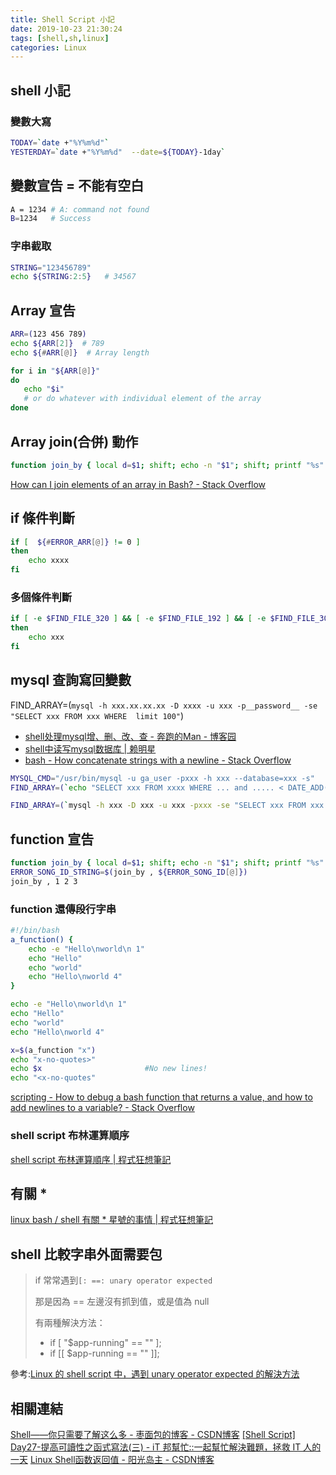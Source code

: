 ```yaml
---
title: Shell Script 小記
date: 2019-10-23 21:30:24
tags: [shell,sh,linux]
categories: Linux
---
```


## shell 小記

<!--more-->

### 變數大寫

```bash
TODAY=`date +"%Y%m%d"`
YESTERDAY=`date +"%Y%m%d"  --date=${TODAY}-1day`
```

## 變數宣告 = 不能有空白

```bash
A = 1234 # A: command not found
B=1234   # Success
```

### 字串截取

```bash
STRING="123456789"
echo ${STRING:2:5}   # 34567
```


## Array 宣告

```bash
ARR=(123 456 789)
echo ${ARR[2]}  # 789
echo ${#ARR[@]}  # Array length

for i in "${ARR[@]}"
do
   echo "$i"
   # or do whatever with individual element of the array
done
```

## Array join(合併) 動作

```bash
function join_by { local d=$1; shift; echo -n "$1"; shift; printf "%s" "${@/#/$d}"; }
```

[How can I join elements of an array in Bash? - Stack Overflow](https://stackoverflow.com/questions/1527049/how-can-i-join-elements-of-an-array-in-bash)


## if 條件判斷

```bash
if [  ${#ERROR_ARR[@]} != 0 ]
then
    echo xxxx
fi
```

### 多個條件判斷

```bash
if [ -e $FIND_FILE_320 ] && [ -e $FIND_FILE_192 ] && [ -e $FIND_FILE_30 ] && [  -e $FIND_FILE_ALBUM ]
then
    echo xxx
fi
```

## mysql 查詢寫回變數

FIND_ARRAY=(`mysql -h xxx.xx.xx.xx -D xxxx -u xxx -p__password__ -se "SELECT xxx FROM xxx WHERE  limit 100"`)

* [shell处理mysql增、删、改、查 - 奔跑的Man - 博客园](https://www.cnblogs.com/iforever/p/4459857.html)
* [shell中读写mysql数据库 | 赖明星](http://mingxinglai.com/cn/2013/01/use-mysql-in-shell/)
* [bash - How concatenate strings with a newline - Stack Overflow](https://stackoverflow.com/questions/49819640/how-concatenate-strings-with-a-newline)

```bash
MYSQL_CMD="/usr/bin/mysql -u ga_user -pxxx -h xxx --database=xxx -s"
FIND_ARRAY=(`echo "SELECT xxx FROM xxxx WHERE ... and ..... < DATE_ADD(now(),INTERVAL -3 DAY) ORDER BY id LIMIT 100" | ${MYSQL_CMD}`)

FIND_ARRAY=(`mysql -h xxx -D xxx -u xxx -pxxx -se "SELECT xxx FROM xxx WHERE xxx and DATE_ADD(now(),INTERVAL -3 DAY) LIMIT 100"`)
```

## function 宣告
```bash
function join_by { local d=$1; shift; echo -n "$1"; shift; printf "%s" "${@/#/$d}"; }
ERROR_SONG_ID_STRING=$(join_by , ${ERROR_SONG_ID[@]})
join_by , 1 2 3  
```

### function 還傳段行字串
```bash
#!/bin/bash
a_function() {
    echo -e "Hello\nworld\n 1"
    echo "Hello"
    echo "world"
    echo "Hello\nworld 4"
}

echo -e "Hello\nworld\n 1"
echo "Hello"
echo "world"
echo "Hello\nworld 4"

x=$(a_function "x")
echo "x-no-quotes>"
echo $x                       #No new lines!
echo "<x-no-quotes"

```
[scripting - How to debug a bash function that returns a value, and how to add newlines to a variable? - Stack Overflow](https://stackoverflow.com/questions/27872069/how-to-debug-a-bash-function-that-returns-a-value-and-how-to-add-newlines-to-a/27872114)

### shell script 布林運算順序

[shell script 布林運算順序 | 程式狂想筆記](http://localhost:4000/blog/2019/11/06/shell-script-%E5%B8%83%E6%9E%97%E9%81%8B%E7%AE%97%E9%A0%86%E5%BA%8F/)

## 有關 * 

[linux bash / shell 有關 * 星號的事情 | 程式狂想筆記](https://malagege.github.io/blog/2020/01/21/linux-bash-shell-%E6%9C%89%E9%97%9C-%E6%98%9F%E8%99%9F%E7%9A%84%E4%BA%8B%E6%83%85/)

## shell 比較字串外面需要包

> if 常常遇到`[: ==: unary operator expected`
> 
> 那是因為 == 左邊沒有抓到值，或是值為 null
> 
> 有兩種解決方法：
> * if [ "$app-running" == "" ];
> * if [[ $app-running == "" ]];

參考:[Linux 的 shell script 中，遇到 unary operator expected 的解決方法](https://medium.com/micheh/linux-%E7%9A%84-shell-script-%E4%B8%AD-%E9%81%87%E5%88%B0-unary-operator-expected-%E7%9A%84%E8%A7%A3%E6%B1%BA%E6%96%B9%E6%B3%95-3b4725d3fdf1)

## 相關連結
[Shell——你只需要了解这么多 - 枣面包的博客 - CSDN博客](https://blog.csdn.net/weixin_37490221/article/details/80869792)
[[Shell Script] Day27-提高可讀性之函式寫法(三) - iT 邦幫忙::一起幫忙解決難題，拯救 IT 人的一天](https://ithelp.ithome.com.tw/articles/10138639)
[Linux Shell函数返回值 - 阳光岛主 - CSDN博客](https://blog.csdn.net/ithomer/article/details/7954577)
